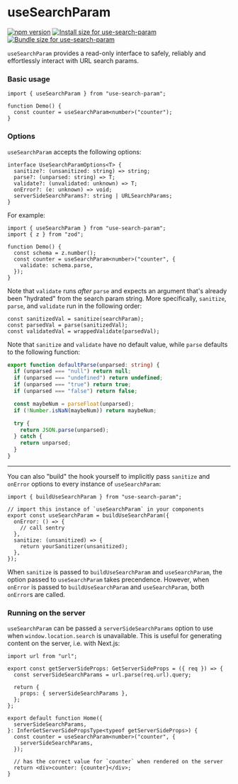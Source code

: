 # useSearchParam

[![npm version](https://badge.fury.io/js/use-search-param.svg)](https://badge.fury.io/js/use-search-param)
<a href="https://pkg-size.dev/use-search-param?no-peers"><img src="https://pkg-size.dev/badge/install/10098" title="Install size for use-search-param"></a>
<a href="https://pkg-size.dev/use-search-param?no-peers"><img src="https://pkg-size.dev/badge/bundle/1046" title="Bundle size for use-search-param"></a>

`useSearchParam` provides a read-only interface to safely, reliably and effortlessly interact with URL search params.

### Basic usage

```tsx
import { useSearchParam } from "use-search-param";

function Demo() {
  const counter = useSearchParam<number>("counter");
}
```

### Options

`useSearchParam` accepts the following options:

```tsx
interface UseSearchParamOptions<T> {
  sanitize?: (unsanitized: string) => string;
  parse?: (unparsed: string) => T;
  validate?: (unvalidated: unknown) => T;
  onError?: (e: unknown) => void;
  serverSideSearchParams?: string | URLSearchParams;
}
```

For example:

```tsx
import { useSearchParam } from "use-search-param";
import { z } from "zod";

function Demo() {
  const schema = z.number();
  const counter = useSearchParam<number>("counter", {
    validate: schema.parse,
  });
}
```

Note that `validate` runs _after_ `parse` and expects an argument that's already been "hydrated" from the search param string. More specifically, `sanitize`, `parse`, and `validate` run in the following order:

```tsx
const sanitizedVal = sanitize(searchParam);
const parsedVal = parse(sanitizedVal);
const validatedVal = wrappedValidate(parsedVal);
```

Note that `sanitize` and `validate` have no default value, while `parse` defaults to the following function:

```ts
export function defaultParse(unparsed: string) {
  if (unparsed === "null") return null;
  if (unparsed === "undefined") return undefined;
  if (unparsed === "true") return true;
  if (unparsed === "false") return false;

  const maybeNum = parseFloat(unparsed);
  if (!Number.isNaN(maybeNum)) return maybeNum;

  try {
    return JSON.parse(unparsed);
  } catch {
    return unparsed;
  }
}
```

---

You can also "build" the hook yourself to implicitly pass `sanitize` and `onError` options to every instance of `useSearchParam`:

```tsx
import { buildUseSearchParam } from "use-search-param";

// import this instance of `useSearchParam` in your components
export const useSearchParam = buildUseSearchParam({
  onError: () => {
    // call sentry
  },
  sanitize: (unsanitized) => {
    return yourSanitizer(unsanitized);
  },
});
```

When `sanitize` is passed to `buildUseSearchParam` and `useSearchParam`, the option passed to `useSearchParam` takes precendence. However, when `onError` is passed to `buildUseSearchParam` and `useSearchParam`, both `onError`s are called.

### Running on the server

`useSearchParam` can be passed a `serverSideSearchParams` option to use when `window.location.search` is unavailable. This is useful for generating content on the server, i.e. with Next.js:

```tsx
import url from "url";

export const getServerSideProps: GetServerSideProps = ({ req }) => {
  const serverSideSearchParams = url.parse(req.url).query;

  return {
    props: { serverSideSearchParams },
  };
};

export default function Home({
  serverSideSearchParams,
}: InferGetServerSidePropsType<typeof getServerSideProps>) {
  const counter = useSearchParam<number>("counter", {
    serverSideSearchParams,
  });

  // has the correct value for `counter` when rendered on the server
  return <div>counter: {counter}</div>;
}
```
